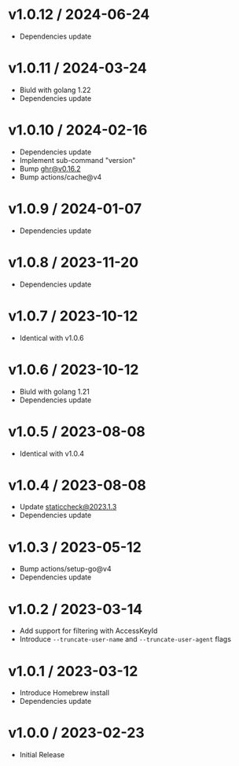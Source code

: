 <!-- markdownlint-disable -->

# v1.0.12 / 2024-06-24

* Dependencies update

# v1.0.11 / 2024-03-24

* Biuld with golang 1.22
* Dependencies update

# v1.0.10 / 2024-02-16

* Dependencies update
* Implement sub-command "version"
* Bump ghr@v0.16.2
* Bump actions/cache@v4

# v1.0.9 / 2024-01-07

* Dependencies update

# v1.0.8 / 2023-11-20

* Dependencies update

# v1.0.7 / 2023-10-12

* Identical with v1.0.6

# v1.0.6 / 2023-10-12

* Biuld with golang 1.21
* Dependencies update

# v1.0.5 / 2023-08-08

* Identical with v1.0.4

# v1.0.4 / 2023-08-08

* Update staticcheck@2023.1.3
* Dependencies update

# v1.0.3 / 2023-05-12

* Bump actions/setup-go@v4
* Dependencies update

# v1.0.2 / 2023-03-14

* Add support for filtering with AccessKeyId
* Introduce `--truncate-user-name` and `--truncate-user-agent` flags

# v1.0.1 / 2023-03-12

* Introduce Homebrew install
* Dependencies update

# v1.0.0 / 2023-02-23

* Initial Release
